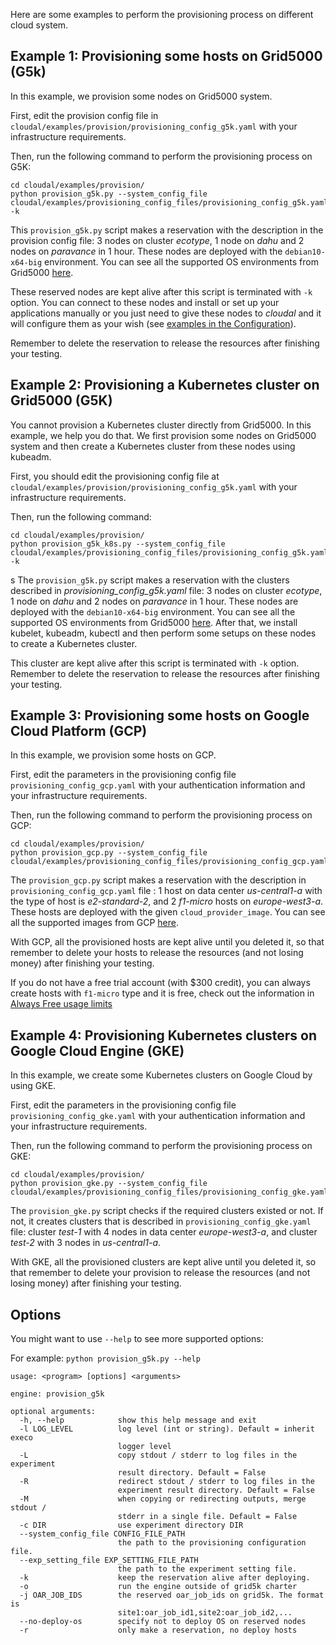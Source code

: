 Here are some examples to perform the provisioning process on different cloud system.

## Example 1: Provisioning some hosts on Grid5000 (G5k)
In this example, we provision some nodes on Grid5000 system.

First, edit the provision config file in `cloudal/examples/provision/provisioning_config_g5k.yaml` with your infrastructure requirements.

Then, run the following command to perform the provisioning process on G5K:
```
cd cloudal/examples/provision/
python provision_g5k.py --system_config_file cloudal/examples/provisioning_config_files/provisioning_config_g5k.yaml -k
```

This `provision_g5k.py` script makes a reservation with the description in the provision config file: 3 nodes on cluster *ecotype*, 1 node on *dahu* and 2 nodes on *paravance* in 1 hour. These nodes are deployed with the `debian10-x64-big` environment. You can see all the supported OS environments from Grid5000 [here](https://www.grid5000.fr/w/Advanced_Kadeploy#Search_and_deploy_an_existing_environment). 

These reserved nodes are kept alive after this script is terminated with `-k` option. You can connect to these nodes and install or set up your applications manually or you just need to give these nodes to _cloudal_ and it will configure them as your wish (see [examples in the Configuration](https://github.com/ntlinh16/cloudal/tree/master/examples/configuration)).

Remember to delete the reservation to release the resources after finishing your testing.

## Example 2: Provisioning a Kubernetes cluster on Grid5000 (G5K)

You cannot provision a Kubernetes cluster directly from Grid5000. In this example, we help you do that. We first provision some nodes on Grid5000 system and then create a Kubernetes cluster from these nodes using kubeadm.

First, you should edit the provisioning config file at `cloudal/examples/provision/provisioning_config_g5k.yaml` with your infrastructure requirements.

Then, run the following command:
```
cd cloudal/examples/provision/
python provision_g5k_k8s.py --system_config_file cloudal/examples/provisioning_config_files/provisioning_config_g5k.yaml -k
```
s
The `provision_g5k.py` script makes a reservation with the clusters described in _provisioning_config_g5k.yaml_ file: 3 nodes on cluster *ecotype*, 1 node on *dahu* and 2 nodes on *paravance* in 1 hour. These nodes are deployed with the `debian10-x64-big` environment. You can see all the supported OS environments from Grid5000 [here](https://www.grid5000.fr/w/Getting_Started#Deploying_nodes_with_Kadeploy). After that, we install kubelet, kubeadm, kubectl and then perform some setups on these nodes to create a Kubernetes cluster.

This cluster are kept alive after this script is terminated with `-k` option. Remember to delete the reservation to release the resources after finishing your testing.

## Example 3: Provisioning some hosts on Google Cloud Platform (GCP)
In this example, we provision some hosts on GCP.

First, edit the parameters in the provisioning config file `provisioning_config_gcp.yaml` with your authentication information and your infrastructure requirements.

Then, run the following command to perform the provisioning process on GCP:
```
cd cloudal/examples/provision/
python provision_gcp.py --system_config_file cloudal/examples/provisioning_config_files/provisioning_config_gcp.yaml
```

The `provision_gcp.py` script makes a reservation with the description in `provisioning_config_gcp.yaml` file : 1 host on data center _us-central1-a_ with the type of host is _e2-standard-2_, and 2 _f1-micro_ hosts on _europe-west3-a_. These hosts are deployed with the given `cloud_provider_image`. You can see all the supported images from GCP [here](https://cloud.google.com/compute/docs/images). 

With GCP, all the provisioned hosts are kept alive until you deleted it, so that remember to delete your hosts to release the resources (and not losing money) after finishing your testing.

If you do not have a free trial account (with $300 credit), you can always create hosts with `f1-micro` type and it is free, check out the information in [Always Free usage limits](https://cloud.google.com/free/docs/gcp-free-tier#always-free-usage-limits)


## Example 4: Provisioning Kubernetes clusters on Google Cloud Engine (GKE)
In this example, we create some Kubernetes clusters on Google Cloud by using GKE.

First, edit the parameters in the provisioning config file `provisioning_config_gke.yaml` with your authentication information and your infrastructure requirements.

Then, run the following command to perform the provisioning process on GKE:
```
cd cloudal/examples/provision/
python provision_gke.py --system_config_file cloudal/examples/provisioning_config_files/provisioning_config_gke.yaml
```

The `provision_gke.py` script checks if the required clusters existed or not. If not, it creates clusters that is described in `provisioning_config_gke.yaml` file: cluster _test-1_ with 4 nodes in data center _europe-west3-a_, and cluster _test-2_ with 3 nodes in _us-central1-a_.

With GKE, all the provisioned clusters are kept alive until you deleted it, so that remember to delete your provision to release the resources (and not losing money) after finishing your testing.


## Options
You might want to use `--help` to see more supported options:

For example: `python provision_g5k.py --help`

```
usage: <program> [options] <arguments>

engine: provision_g5k

optional arguments:
  -h, --help            show this help message and exit
  -l LOG_LEVEL          log level (int or string). Default = inherit execo
                        logger level
  -L                    copy stdout / stderr to log files in the experiment
                        result directory. Default = False
  -R                    redirect stdout / stderr to log files in the
                        experiment result directory. Default = False
  -M                    when copying or redirecting outputs, merge stdout /
                        stderr in a single file. Default = False
  -c DIR                use experiment directory DIR
  --system_config_file CONFIG_FILE_PATH
                        the path to the provisioning configuration file.
  --exp_setting_file EXP_SETTING_FILE_PATH
                        the path to the experiment setting file.
  -k                    keep the reservation alive after deploying.
  -o                    run the engine outside of grid5k charter
  -j OAR_JOB_IDS        the reserved oar_job_ids on grid5k. The format is
                        site1:oar_job_id1,site2:oar_job_id2,...
  --no-deploy-os        specify not to deploy OS on reserved nodes
  -r                    only make a reservation, no deploy hosts
```
